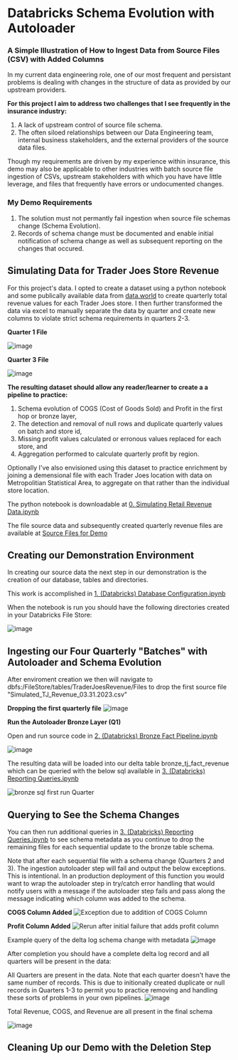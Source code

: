 # Databricks Schema Evolution with Autoloader

### A Simple Illustration of How to Ingest Data from Source Files (CSV) with Added Columns

In my current data engineering role, one of our most frequent and persistant problems is dealing with changes in the structure of data as provided by our upstream providers. 

**For this project I aim to address two challenges that I see frequently in the insurance industry:**

1. A lack of upstream control of source file schema.
2. The often siloed relationships between our Data Engineering team, internal business stakeholders, and the external providers of the source data files.

Though my requirements are driven by my experience within insurance, this demo may also be applicable to other industries with batch source file ingestion of CSVs, upstream stakeholders with which you have have little leverage, and files that frequently have errors or undocumented changes.

### My Demo Requirements

1. The solution must not permantly fail ingestion when source file schemas change (Schema Evolution).
2. Records of schema change must be documented and enable initial notification of schema change as well as subsequent reporting on the changes that occured. 

## Simulating Data for Trader Joes Store Revenue

For this project's data. I opted to create a dataset using a python notebook and some publically available data from [data.world](https://data.world/hdiede/trader-joes/workspace/file?filename=Trader_Joes_USA.csv) to create quarterly total revenue values for each Trader Joes store. I then further transformed the data via excel to manually separate the data by quarter and create new columns to violate strict schema requirements in quarters 2-3. 

**Quarter 1 File**

![image](https://github.com/user-attachments/assets/6fdea9b0-16e7-41bb-85af-cef28ad5d8e9)

**Quarter 3 File**

![image](https://github.com/user-attachments/assets/050e98f8-ce71-4103-a0ea-e43719744ed4)

**The resulting dataset should allow any reader/learner to create a a pipeline to practice:**
1. Schema evolution of COGS (Cost of Goods Sold) and Profit in the first hop or bronze layer,
2. The detection and removal of null rows and duplicate quarterly values on batch and store id,
3. Missing profit values calculated or erronous values replaced for each store, and
4. Aggregation performed to calculate quarterly profit by region.

Optionally I've also envisioned using this dataset to practice enrichment by joining a demensional file with each Trader Joes location with data on Metropolitian Statistical Area, to aggregate on that rather than the individual store location. 

The python notebook is downloadable at [0. Simulating Retail Revenue Data.ipynb](https://github.com/MattResner/Databricks_Schema_Evolution_With_Autoloader/blob/main/0.%20Simulating%20Retail%20Revenue%20Data.ipynb)

The file source data and subsequently created quarterly revenue files are available at [Source Files for Demo](https://github.com/MattResner/Databricks_Schema_Evolution_With_Autoloader/tree/main/Source%20Files%20for%20Demo)

## Creating our Demonstration Environment

In creating our source data the next step in our demonstration is the creation of our database, tables and directories. 

This work is accomplished in [1. (Databricks) Database Configuration.ipynb](https://github.com/MattResner/Databricks_Schema_Evolution_With_Autoloader/blob/main/1.%20(Databricks)%20Database%20Configuration.ipynb)

When the notebook is run you should have the following directories created in your Databricks File Store:

![image](https://github.com/user-attachments/assets/522ff0b6-a1bc-42fa-a65e-c3932b27a88b)


## Ingesting our Four Quarterly "Batches" with Autoloader and Schema Evolution

After enviroment creation we then will navigate to dbfs:/FileStore/tables/TraderJoesRevenue/Files to drop the first source file "Simulated_TJ_Revenue_03.31.2023.csv" 

**Dropping the first quarterly file**
![image](https://github.com/user-attachments/assets/e8e309ec-0cb0-47fe-9bbf-cb72d509199a)

**Run the Autoloader Bronze Layer (Q1)**

Open and run source code in [2. (Databricks) Bronze Fact Pipeline.ipynb](https://github.com/MattResner/Databricks_Schema_Evolution_With_Autoloader/blob/main/2.%20(Databricks)%20Bronze%20Fact%20Pipeline.ipynb)

![image](https://github.com/user-attachments/assets/ff7128a4-4985-43dc-a72b-e3e3d03f4ac5)

The resulting data will be loaded into our delta table bronze_tj_fact_revenue which can be queried with the below sql available in [3. (Databricks) Reporting Queries.ipynb](https://github.com/MattResner/Databricks_Schema_Evolution_With_Autoloader/blob/main/3.%20(Databricks)%20Reporting%20Queries.ipynb)

![bronze sql first run Quarter](https://github.com/user-attachments/assets/aa6848aa-40af-4bd6-a76d-34b309201469)

## Querying to See the Schema Changes

You can then run additional queries in [3. (Databricks) Reporting Queries.ipynb](https://github.com/MattResner/Databricks_Schema_Evolution_With_Autoloader/blob/main/3.%20(Databricks)%20Reporting%20Queries.ipynb) to see schema metadata as you continue to drop the remaining files for each sequential update to the bronze table schema.

Note that after each sequential file with a schema change (Quarters 2 and 3). The ingestion autoloader step will fail and output the below exceptions. This is intentional. In an production deployment of this function you would want to wrap the autoloader step in try/catch error handling that would notify users with a message if the autoloader step fails and pass along the message indicating which column was added to the schema. 

**COGS Column Added**
![Exception due to addition of COGS Column](https://github.com/user-attachments/assets/10206575-543b-42d1-b90e-91d07be911fd)

**Profit Column Added**
![Rerun after initial failure that adds profit column](https://github.com/user-attachments/assets/84f238df-7d73-40cc-9d1e-070fd3f34328)

Example query of the delta log schema change with metadata
![image](https://github.com/user-attachments/assets/0146de78-fa28-41a3-9cae-41d7bc922d30)

After completion you should have a complete delta log record and all quarters will be present in the data:

All Quarters are present in the data. Note that each quarter doesn't have the same number of records. This is due to initionally created duplicate or null records in Quarters 1-3 to permit you to practice removing and handling these sorts of problems in your own pipelines.
![image](https://github.com/user-attachments/assets/562b5340-2182-4bc8-90f1-1abe38aeadae)

Total Revenue, COGS, and Revenue are all present in the final schema

![image](https://github.com/user-attachments/assets/a3e89099-1cf5-471f-bb6c-3d31aa75e231)


## Cleaning Up our Demo with the Deletion Step


